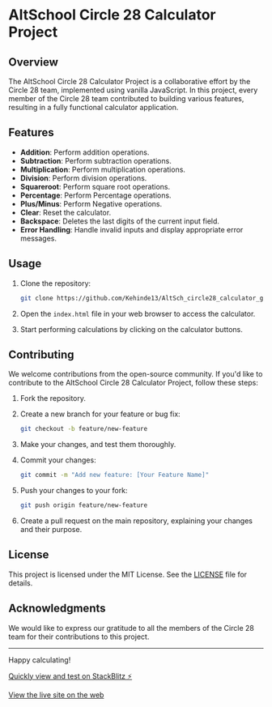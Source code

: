 
# AltSchool Circle 28 Calculator Project

## Overview

The AltSchool Circle 28 Calculator Project is a collaborative effort by the Circle 28 team, implemented using vanilla JavaScript. In this project, every member of the Circle 28 team contributed to building various features, resulting in a fully functional calculator application.

## Features

- **Addition**: Perform addition operations.
- **Subtraction**: Perform subtraction operations.
- **Multiplication**: Perform multiplication operations.
- **Division**: Perform division operations.
- **Squareroot**: Perform square root operations.
- **Percentage**: Perform Percentage operations.
- **Plus/Minus**: Perform Negative operations.
- **Clear**: Reset the calculator.
- **Backspace**: Deletes the last digits of the current input field.
- **Error Handling**: Handle invalid inputs and display appropriate error messages.

## Usage

1. Clone the repository:

   ```bash
   git clone https://github.com/Kehinde13/AltSch_circle28_calculator_group_project.git
   ```

2. Open the `index.html` file in your web browser to access the calculator.

3. Start performing calculations by clicking on the calculator buttons.

## Contributing

We welcome contributions from the open-source community. If you'd like to contribute to the AltSchool Circle 28 Calculator Project, follow these steps:

1. Fork the repository.

2. Create a new branch for your feature or bug fix:

   ```bash
   git checkout -b feature/new-feature
   ```

3. Make your changes, and test them thoroughly.

4. Commit your changes:

   ```bash
   git commit -m "Add new feature: [Your Feature Name]"
   ```

5. Push your changes to your fork:

   ```bash
   git push origin feature/new-feature
   ```

6. Create a pull request on the main repository, explaining your changes and their purpose.

## License

This project is licensed under the MIT License. See the [LICENSE](LICENSE) file for details.


## Acknowledgments

We would like to express our gratitude to all the members of the Circle 28 team for their contributions to this project.

---

Happy calculating!

[Quickly view and test on StackBlitz ⚡️](https://stackblitz.com/edit/web-platform-grfkec)

[View the live site on the web](https://kehinde13.github.io/AltSch_circle28_calculator_group_project/)
